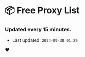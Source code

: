 # :package: Free Proxy List
### Updated every 15 minutes.

- Last updated: `2024-09-30 01:29`

:heart:
